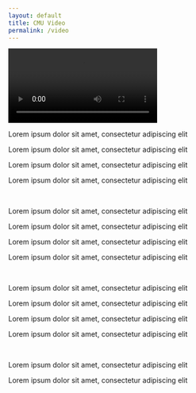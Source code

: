 ```yaml
---
layout: default
title: CMU Video
permalink: /video
---
```


<video id="special-video" controls autoplay name="media">
	<source src="https://timschott.com/images/opn.mp4" type="video/mp4">
</video>

<br>

<p id ="poem-para">Lorem ipsum dolor sit amet, consectetur adipiscing elit</p>
<p id ="poem-para">Lorem ipsum dolor sit amet, consectetur adipiscing elit</p>
<p id ="poem-para">Lorem ipsum dolor sit amet, consectetur adipiscing elit</p>
<p id ="poem-para">Lorem ipsum dolor sit amet, consectetur adipiscing elit</p>
<br>
<p id ="poem-para">Lorem ipsum dolor sit amet, consectetur adipiscing elit</p>
<p id ="poem-para">Lorem ipsum dolor sit amet, consectetur adipiscing elit</p>
<p id ="poem-para">Lorem ipsum dolor sit amet, consectetur adipiscing elit</p>
<p id ="poem-para">Lorem ipsum dolor sit amet, consectetur adipiscing elit</p>
<br>
<p id ="poem-para">Lorem ipsum dolor sit amet, consectetur adipiscing elit</p>
<p id ="poem-para">Lorem ipsum dolor sit amet, consectetur adipiscing elit</p>
<p id ="poem-para">Lorem ipsum dolor sit amet, consectetur adipiscing elit</p>
<p id ="poem-para">Lorem ipsum dolor sit amet, consectetur adipiscing elit</p>
<br>
<p id ="poem-para">Lorem ipsum dolor sit amet, consectetur adipiscing elit</p>
<p id ="poem-para">Lorem ipsum dolor sit amet, consectetur adipiscing elit</p>
